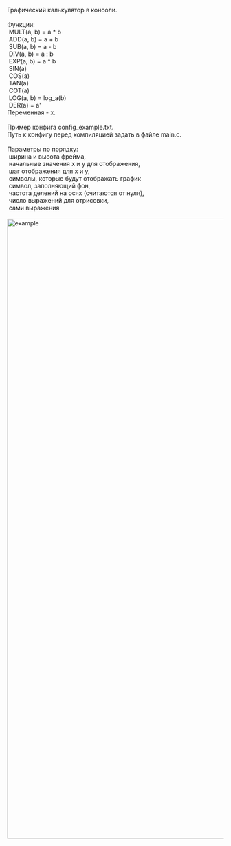 Графический калькулятор в консоли.<br/>
<br/>
Функции:<br/>
&nbsp;MULT(a, b) = a * b<br/>
&nbsp;ADD(a, b) = a + b<br/>
&nbsp;SUB(a, b) = a - b<br/>
&nbsp;DIV(a, b) = a : b<br/>
&nbsp;EXP(a, b) = a ^ b<br/>
&nbsp;SIN(a)<br/>
&nbsp;COS(a)<br/>
&nbsp;TAN(a)<br/>
&nbsp;COT(a)<br/>
&nbsp;LOG(a, b) = log_a(b)<br/>
&nbsp;DER(a) = a'<br/>
Переменная - x.<br/>
<br/>
Пример конфига config_example.txt.<br/>
Путь к конфигу перед компиляцией задать в файле main.c.<br/>
<br/>
Параметры по порядку:<br/>
&nbsp;ширина и высота фрейма,<br/>
&nbsp;начальные значения x и y для отображения,<br/>
&nbsp;шаг отображения для x и y,<br/>
&nbsp;символы, которые будут отображать график<br/>
&nbsp;символ, заполняющий фон,<br/>
&nbsp;частота делений на осях (считаются от нуля),<br/>
&nbsp;число выражений для отрисовки,<br/>
&nbsp;сами выражения<br/>
<br/>
<img width="1439" alt="example" src="https://github.com/user-attachments/assets/ffdeced9-1483-4d5c-8fb4-70b72259e6bf">
